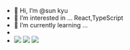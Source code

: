 - 👋 Hi, I’m @sun kyu
- 👀 I’m interested in ... React,TypeScript
- 🌱 I’m currently learning ...
- 
- <img src="https://img.shields.io/badge/CSS3-1572B6?style=for-the-badge&logo=CSS3&logoColor=black">              <img src="https://img.shields.io/badge/HTML5-E34F26?style=for-the-badge&logo=HTML5&logoColor=black">              <img src="https://img.shields.io/badge/JavaScript-F7DF1E?style=for-the-badge&logo=JSS&logoColor=black">

<!---
tjsrbkR/tjsrbkR is a ✨ special ✨ repository because its `README.md` (this file) appears on your GitHub profile.
You can click the Preview link to take a look at your changes.
--->
